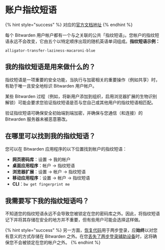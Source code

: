 # 账户指纹短语

{% hint style="success" %}
对应的[官方文档地址](https://bitwarden.com/help/article/fingerprint-phrase/)
{% endhint %}

每个 Bitwarden 用户帐户都有一个与之关联的公共「指纹短语」。您帐户的指纹短语永远不会改变，它由五个以特定顺序出现的随机英语单词组成。**指纹短语示例：**

```
alligator-transfer-laziness-macaroni-blue
```

## 我的指纹短语是用来做什么的？ <a href="#what-is-my-fingerprint-phrase-used-for" id="what-is-my-fingerprint-phrase-used-for"></a>

指纹短语是一项重要的安全功能，当执行与加密相关的重要操作（例如共享）时，有助于唯一且安全地标识 Bitwarden 用户帐户。

某些 Bitwarden 过程（例如，将新用户添加到组织，启用浏览器扩展的生物识别解锁）可能会要求您验证指纹短语是否与您自己或其他用户的指纹短语相匹配。

验证指纹短语可确保安全初始端到端加密，并确保与您通信（和连接）的 Bitwarden 服务器未被恶意篡改。

## 在哪里可以找到我的指纹短语？ <a href="#where-can-i-find-my-fingerprint-phrase" id="where-can-i-find-my-fingerprint-phrase"></a>

您可以在 Bitwarden 应用程序的以下位置找到帐户的指纹短语：

* **网页密码库**：设置 → 我的帐户
* **桌面应用程序**：帐户 → 指纹短语
* **浏览器扩展**：设置 → 帐户 → 指纹短语
* **移动应用程序**：设置 → 帐户 → 指纹短语
* **CLI**：`bw get fingerprint me`

## 我需要写下我的指纹短语吗？ <a href="#do-i-need-to-write-down-my-fingerprint-phrase" id="do-i-need-to-write-down-my-fingerprint-phrase"></a>

不知道您的指纹短语永远不会导致您被锁定在您的密码库之外。因此，将指纹短语记下并将其存储在安全的地方并不重要，但有些用户可能会选择这样做。

{% hint style="success" %}
另一方面，[恢复代码](../two-step-login/recovery-codes.md)用于两步登录，应**始终**以对您有意义的方式存储在 Bitwarden 之外。在您[丢失了两步登录辅助设备](../two-step-login/lost-secondary-device.md)时，这将确保您不会被锁定在您的帐户之外。
{% endhint %}
